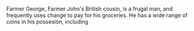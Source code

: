 Farmer George, Farmer John's British cousin, is a frugal man, and frequently uses change to pay for his groceries.
He has a wide range of coins in his possesion, including  